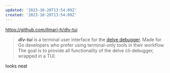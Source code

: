 ```yaml
---
updated: '2023-10-20T13:54:09Z'
created: '2023-10-20T13:54:09Z'
---
```

https://github.com/ilmari-h/dlv-tui

> _**dlv-tui**_ is a terminal user interface for the [delve debugger](https://github.com/go-delve/delve). Made for Go developers who prefer using terminal-only tools in their workflow. The goal is to provide all functionality of the delve cli-debugger, wrapped in a TUI.

looks neat